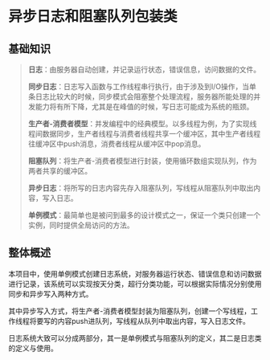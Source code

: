 异步日志和阻塞队列包装类
====================
## 基础知识

> **日志**：由服务器自动创建，并记录运行状态，错误信息，访问数据的文件。
> 
> **同步日志**：日志写入函数与工作线程串行执行，由于涉及到I/O操作，当单条日志比较大的时候，同步模式会阻塞整个处理流程，服务器所能处理的并发能力将有所下降，尤其是在峰值的时候，写日志可能成为系统的瓶颈。
> 
> **生产者-消费者模型**：并发编程中的经典模型。以多线程为例，为了实现线程间数据同步，生产者线程与消费者线程共享一个缓冲区，其中生产者线程往缓冲区中push消息，消费者线程从缓冲区中pop消息。
> 
> **阻塞队列**：将生产者-消费者模型进行封装，使用循环数组实现队列，作为两者共享的缓冲区。
> 
> **异步日志**：将所写的日志内容先存入阻塞队列，写线程从阻塞队列中取出内容，写入日志。
> 
> **单例模式**：最简单也是被问到最多的设计模式之一，保证一个类只创建一个实例，同时提供全局访问的方法。

## 整体概述

本项目中，使用单例模式创建日志系统，对服务器运行状态、错误信息和访问数据进行记录，该系统可以实现按天分类，超行分类功能，可以根据实际情况分别使用同步和异步写入两种方式。

其中异步写入方式，将生产者-消费者模型封装为阻塞队列，创建一个写线程，工作线程将要写的内容push进队列，写线程从队列中取出内容，写入日志文件。

日志系统大致可以分成两部分，其一是单例模式与阻塞队列的定义，其二是日志类的定义与使用。

